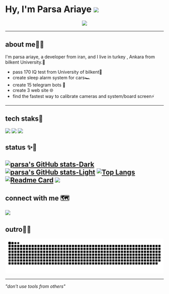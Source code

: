 <link
  rel="stylesheet"
  href="https://cdn.jsdelivr.net/gh/dheereshag/coloured-icons@1.9.6/app/ci.min.css"
/>


<link
  rel="stylesheet"
  href="https://cdn.jsdelivr.net/gh/dheereshag/coloured-icons@master/app/ci.min.css"
/>

# Hy, I'm Parsa Ariaye <img src="https://img.icons8.com/?size=30&id=98A4yZTt9abw&format=png&color=000000">
<p align="center">
  <a href="https://github.com/japanse-samurai">
    <img src="https://readme-typing-svg.herokuapp.com?color=00FF00&center=true&vCenter=true&lines=Frontend+developer+|+tg+developer;machine+learning+|+networke;creating+tools;good+luck!;!!!%E2%9C%A8" />
  </a>
</p>

---

## about me🚶‍♂️
I'm parsa ariaye, a developer from iran, and I live in turkey , Ankara from bilkent University.👾
- pass 170 IQ test from University of bilkent🧠
- create sleep alarm system for cars🏎️
- create 15 telegram bots 🤖
- create 3 web site 🌐
- find the fastest way to calibrate cameras and system/board screen⚡

---

## tech staks👾

<img src="https://img.icons8.com/?size=100&id=20909&format=png&color=000000"> <img src="https://img.icons8.com/?size=100&id=Rc0Xn5AtE8kX&format=png&color=000000"> <img src="https://img.icons8.com/?size=100&id=62133&format=png&color=000000">

## status ✨️👾
[![parsa's GitHub stats-Dark](https://github-readme-stats.vercel.app/api?username=parsa-ariaye\&show_icons=true\&theme=dark#gh-dark-mode-only)](https://github.com/anuraghazra/github-readme-stats#responsive-card-theme#gh-dark-mode-only)
[![parsa's GitHub stats-Light](https://github-readme-stats.vercel.app/api?username=parsa-ariaye\&show_icons=true\&theme=default#gh-light-mode-only)](https://github.com/anuraghazra/github-readme-stats#responsive-card-theme#gh-light-mode-only)
[![Top Langs](https://github-readme-stats.vercel.app/api/top-langs/?username=parsa-ariaye&layout=pie)](https://github.com/anuraghazra/github-readme-stats)
[![Readme Card](https://github-readme-stats.vercel.app/api/pin/?username=parsa-ariaye&repo=telegram-support-bot)](https://github.com/parsa-ariaye/telegram-support-bot)
<img src="https://img.icons8.com/?size=100&id=Bj1vcU6y7wT0&format=png&color=000000">
---
## connect with me 🗺️
  <a href="https://t.me/soon"><img src="https://img.shields.io/badge/Telegram-2CA5E0?style=for-the-badge&logo=telegram&logoColor=white"/></a>


## outro🚶‍♂️
<p align="center">
  <img src="https://github.com/Platane/snk/raw/output/github-contribution-grid-snake.svg" alt="snake animation" />
</p>

---
<i> "don't use tools from others" </i>
